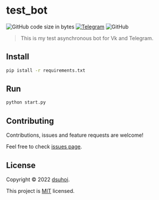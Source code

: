 # test_bot
![GitHub code size in bytes](https://img.shields.io/github/languages/code-size/dsuhoi/test_bot)
[![Telegram](https://badgen.net/badge/icon/telegram?icon=telegram&label)](https://t.me/math_test0_bot)
![GitHub](https://img.shields.io/github/license/dsuhoi/test_bot)

> This is my test asynchronous bot for Vk and Telegram.

## Install
```sh
pip istall -r requirements.txt
```

## Run
```sh
python start.py
```

## Contributing

Contributions, issues and feature requests are welcome!

Feel free to check [issues page](https://github.com/dsuhoi/math_test_bot/issues).


## License

Copyright © 2022 [dsuhoi](https://github.com/dsuhoi).

This project is [MIT](https://github.com/dsuhoi/math_test_bot/blob/main/LICENSE) licensed.
